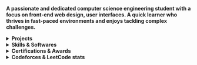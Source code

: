 <p><b>A passionate and dedicated computer science engineering student with a focus on front-end web design, user interfaces. A quick learner who thrives in fast-paced environments and enjoys tackling complex challenges.</b></p>



<details>
  <summary><b>Projects</b></summary>
  <ul type="disc">
    <li><i>Portfolio website <a href="https://tahsinhasib.github.io/Disha-Portfolio/">Disha's Portfolio Website</a></i></li>
    <li><i>Portfolio website <a href="https://tahsinhasib.github.io/Disha-Portfolio/">Disha's Portfolio Website</a></i></li>
  </ul>
</details>



<details>
  <summary><b>Skills & Softwares</b></summary>
    <ul type="none">
      <li>
        <p><img src="https://skillicons.dev/icons?i=c,cpp,java,cs,html,css,python" /></p>
        <p><img src="https://skillicons.dev/icons?i=vscode,visualstudio,figma,git,mysql,ps" /></p>
      </li>
      <li><p><img src = "https://github-readme-stats.vercel.app/api/top-langs/?username=tahsinhasib&show_icons=true&theme=github_dark&count_private=true&hide_border=false&layout=donut&langs_count=15&hide=plsql" width="350px"></p></li>
    </ul>
</details>



<details>
  <summary><b>Certifications & Awards</b></summary>
  <ul type="disc">
    <li><i>Academic award at American International University - Bangladesh <a href="https://www.linkedin.com/feed/update/urn:li:activity:7091769365016039424/">Dean's List Award</a></i></li>
    <li><i>Computer hardware and software <a href="https://www.credly.com/badges/a4194921-7625-407c-93e7-48d55fdda832/linked_in_profile">IT Essentials issued by CISCO</a></i></li>
  </ul>
</details>



<details>
  <summary><b>Codeforces & LeetCode stats</b></summary>
    <ul type="none">
      <li>
        <p><img src="https://img.shields.io/badge/Contest%20Rating-white" width="110px"> <img src="https://codeforces-readme-stats.vercel.app/api/badge?username=tahsinhasib" width="150px"></p>
      </li>
      <li>
        <p><img width="410px" src="https://codeforces-readme-stats.vercel.app/api/card?username=tahsinhasib&theme=dark"/></p>
      </li>
      <li>
        <p><img src = "https://leetcard.jacoblin.cool/tahsinhasib?ext=heatmap"></p>
      </li>
    </ul>
</details>




